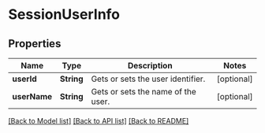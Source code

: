 # SessionUserInfo

## Properties
Name | Type | Description | Notes
------------ | ------------- | ------------- | -------------
**userId** | **String** | Gets or sets the user identifier. | [optional] 
**userName** | **String** | Gets or sets the name of the user. | [optional] 

[[Back to Model list]](../README.md#documentation-for-models) [[Back to API list]](../README.md#documentation-for-api-endpoints) [[Back to README]](../README.md)


